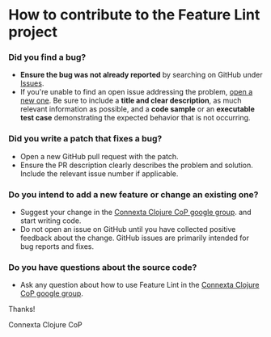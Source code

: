 # How to contribute to the Feature Lint project
### Did you find a bug?
* **Ensure the bug was not already reported** by searching on GitHub under [Issues](https://github.com/connexta/feature-lint/issues).
* If you're unable to find an open issue addressing the problem, [open a new one](https://github.com/connexta/feature-lint/issues/new).
Be sure to include a **title and clear description**, as much relevant information as possible, and a **code sample** or an
**executable test case** demonstrating the expected behavior that is not occurring.

### Did you write a patch that fixes a bug?
* Open a new GitHub pull request with the patch.
* Ensure the PR description clearly describes the problem and solution. Include the relevant issue number if applicable.

### Do you intend to add a new feature or change an existing one?
* Suggest your change in the [Connexta Clojure CoP google group](https://groups.google.com/forum/#!forum/connexta-clojure-cop).
and start writing code.
* Do not open an issue on GitHub until you have collected positive
feedback about the change. GitHub issues are primarily intended for bug
reports and fixes.

### Do you have questions about the source code?
* Ask any question about how to use Feature Lint in the [Connexta Clojure CoP google group](https://groups.google.com/forum/#!forum/connexta-clojure-cop).

Thanks!

Connexta Clojure CoP